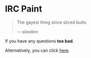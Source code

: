 IRC Paint
=========

> The gayest thing since sliced butts
> 
> -- *slowbro*

If you have any questions **too bad**.

Alternatively, you can click [here](http://paint.irc.so/).
